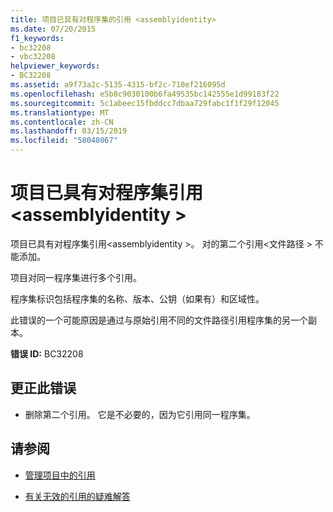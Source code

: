 ```yaml
---
title: 项目已具有对程序集的引用 <assemblyidentity>
ms.date: 07/20/2015
f1_keywords:
- bc32208
- vbc32208
helpviewer_keywords:
- BC32208
ms.assetid: a9f73a2c-5135-4315-bf2c-710ef216095d
ms.openlocfilehash: e5b8c9030100b6fa49535bc142555e1d99183f22
ms.sourcegitcommit: 5c1abeec15fbddcc7dbaa729fabc1f1f29f12045
ms.translationtype: MT
ms.contentlocale: zh-CN
ms.lasthandoff: 03/15/2019
ms.locfileid: "58048067"
---
```

# <a name="project-already-has-a-reference-to-assembly-assemblyidentity"></a>项目已具有对程序集引用\<assemblyidentity >
项目已具有对程序集引用\<assemblyidentity >。 对的第二个引用\<文件路径 > 不能添加。  
  
 项目对同一程序集进行多个引用。  
  
 程序集标识包括程序集的名称、版本、公钥（如果有）和区域性。  
  
 此错误的一个可能原因是通过与原始引用不同的文件路径引用程序集的另一个副本。  
  
 **错误 ID:** BC32208  
  
## <a name="to-correct-this-error"></a>更正此错误  
  
-   删除第二个引用。 它是不必要的，因为它引用同一程序集。  
  
## <a name="see-also"></a>请参阅

- [管理项目中的引用](/visualstudio/ide/managing-references-in-a-project)

- [有关无效的引用的疑难解答](/visualstudio/ide/troubleshooting-broken-references)
